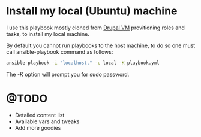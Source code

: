 # Install my local (Ubuntu) machine

I use this playbook mostly cloned from [Drupal VM](https://github.com/geerlingguy/drupal-vm.git) provitioning roles and tasks, to install my local machine.

By default you cannot run playbooks to the host machine, to do so one must call ansible-playbook command as follows:

```bash
ansible-playbook -i "localhost," -c local -K playbook.yml
```

The *-K* option will prompt you for sudo password.

# @TODO
 * Detailed content list
 * Available vars and tweaks
 * Add more goodies
